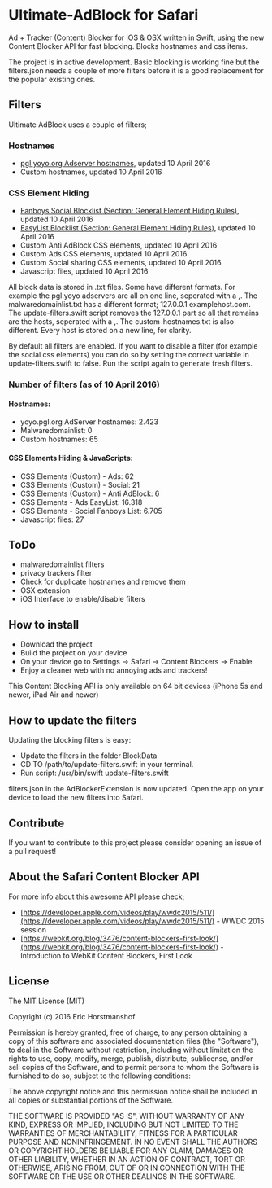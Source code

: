 # Ultimate-AdBlock for Safari
Ad + Tracker (Content) Blocker for iOS & OSX written in Swift, using the new Content Blocker API for fast blocking.
Blocks hostnames and css items.

The project is in active development. Basic blocking is working fine but the filters.json needs a couple of more filters before it is a good replacement for the popular existing ones.

## Filters
Ultimate AdBlock uses a couple of filters;

### Hostnames
- [pgl.yoyo.org Adserver hostnames](https://pgl.yoyo.org/adservers/), updated 10 April 2016
- Custom hostnames, updated 10 April 2016

### CSS Element Hiding
- [Fanboys Social Blocklist (Section: General Element Hiding Rules)](https://easylist-downloads.adblockplus.org/fanboy-social.txt), updated 10 April 2016
- [EasyList Blocklist (Section: General Element Hiding Rules)](https://easylist-downloads.adblockplus.org/easylist.txt), updated 10 April 2016
- Custom Anti AdBlock CSS elements, updated 10 April 2016
- Custom Ads CSS elements, updated 10 April 2016
- Custom Social sharing CSS elements, updated 10 April 2016
- Javascript files, updated 10 April 2016

All block data is stored in .txt files. Some have different formats. For example the pgl.yoyo adservers are all on one line, seperated with a ,.
The malwaredomainlist.txt has a different format; 127.0.0.1 examplehost.com. The update-filters.swift script removes the 127.0.0.1 part so all that remains are the hosts, seperated with a ,.
The custom-hostnames.txt is also different. Every host is stored on a new line, for clarity.

By default all filters are enabled. If you want to disable a filter (for example the social css elements) you can do so by setting the correct variable in update-filters.swift to false.
Run the script again to generate fresh filters.

### Number of filters (as of 10 April 2016)

#### Hostnames:
- yoyo.pgl.org AdServer hostnames: 2.423
- Malwaredomainlist: 0
- Custom hostnames: 65

#### CSS Elements Hiding & JavaScripts:
- CSS Elements (Custom) - Ads: 62
- CSS Elements (Custom) - Social: 21
- CSS Elements (Custom) - Anti AdBlock: 6
- CSS Elements - Ads EasyList: 16.318
- CSS Elements - Social Fanboys List: 6.705
- Javascript files: 27

## ToDo

- malwaredomainlist filters
- privacy trackers filter
- Check for duplicate hostnames and remove them
- OSX extension
- iOS Interface to enable/disable filters

## How to install

- Download the project
- Build the project on your device
- On your device go to Settings -> Safari -> Content Blockers -> Enable 
- Enjoy a cleaner web with no annoying ads and trackers!

This Content Blocking API is only available on 64 bit devices (iPhone 5s and newer, iPad Air and newer)

## How to update the filters

Updating the blocking filters is easy:

- Update the filters in the folder BlockData
- CD TO /path/to/update-filters.swift in your terminal.
- Run script: /usr/bin/swift update-filters.swift

filters.json in the AdBlockerExtension is now updated. Open the app on your device to load the new filters into Safari.

## Contribute

If you want to contribute to this project please consider opening an issue of a pull request!

## About the Safari Content Blocker API

For more info about this awesome API please check;

- [https://developer.apple.com/videos/play/wwdc2015/511/](https://developer.apple.com/videos/play/wwdc2015/511/) - WWDC 2015 session
- [https://webkit.org/blog/3476/content-blockers-first-look/](https://webkit.org/blog/3476/content-blockers-first-look/) - Introduction to WebKit Content Blockers, First Look

## License
The MIT License (MIT)

Copyright (c) 2016 Eric Horstmanshof

Permission is hereby granted, free of charge, to any person obtaining a copy
of this software and associated documentation files (the "Software"), to deal
in the Software without restriction, including without limitation the rights
to use, copy, modify, merge, publish, distribute, sublicense, and/or sell
copies of the Software, and to permit persons to whom the Software is
furnished to do so, subject to the following conditions:

The above copyright notice and this permission notice shall be included in all
copies or substantial portions of the Software.

THE SOFTWARE IS PROVIDED "AS IS", WITHOUT WARRANTY OF ANY KIND, EXPRESS OR
IMPLIED, INCLUDING BUT NOT LIMITED TO THE WARRANTIES OF MERCHANTABILITY,
FITNESS FOR A PARTICULAR PURPOSE AND NONINFRINGEMENT. IN NO EVENT SHALL THE
AUTHORS OR COPYRIGHT HOLDERS BE LIABLE FOR ANY CLAIM, DAMAGES OR OTHER
LIABILITY, WHETHER IN AN ACTION OF CONTRACT, TORT OR OTHERWISE, ARISING FROM,
OUT OF OR IN CONNECTION WITH THE SOFTWARE OR THE USE OR OTHER DEALINGS IN THE
SOFTWARE.